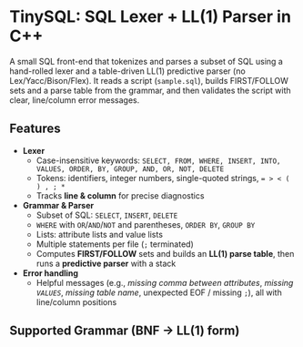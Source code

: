 # TinySQL: SQL Lexer + LL(1) Parser in C++

A small SQL front-end that tokenizes and parses a subset of SQL using a hand-rolled lexer and a table-driven LL(1) predictive parser (no Lex/Yacc/Bison/Flex). It reads a script (`sample.sql`), builds FIRST/FOLLOW sets and a parse table from the grammar, and then validates the script with clear, line/column error messages.

## Features

- **Lexer**
  - Case-insensitive keywords: `SELECT, FROM, WHERE, INSERT, INTO, VALUES, ORDER, BY, GROUP, AND, OR, NOT, DELETE`
  - Tokens: identifiers, integer numbers, single-quoted strings, `= > < ( ) , ; *`
  - Tracks **line & column** for precise diagnostics
- **Grammar & Parser**
  - Subset of SQL: `SELECT`, `INSERT`, `DELETE`
  - `WHERE` with `OR`/`AND`/`NOT` and parentheses, `ORDER BY`, `GROUP BY`
  - Lists: attribute lists and value lists
  - Multiple statements per file (`;` terminated)
  - Computes **FIRST/FOLLOW** sets and builds an **LL(1) parse table**, then runs a **predictive parser** with a stack
- **Error handling**
  - Helpful messages (e.g., *missing comma between attributes*, *missing `VALUES`*, *missing table name*, unexpected EOF / missing `;`), all with line/column positions

## Supported Grammar (BNF → LL(1) form)
